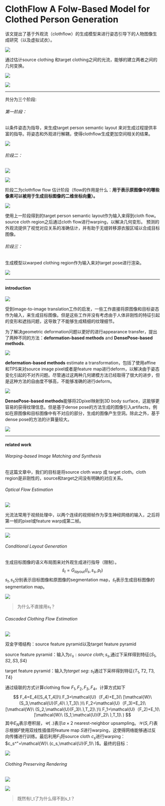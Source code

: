 # ClothFlow A Folw-Based Model for Clothed Person Generation




该文提出了基于外观流（clothflow）的生成模型来进行姿态引导下的人物图像生成研究（以及虚拟试衣）。

![](https://gitee.com/shilongshen/image-bad/raw/master/20200708080730.png)

通过估计source clothing 和target clothing之间的光流，能够的建立两者之间的几何变换。

![](https://gitee.com/shilongshen/image-bad/raw/master/20200708100339.png)

![](https://gitee.com/shilongshen/image-bad/raw/master/20200708100429.png)

------

共分为三个阶段:

###### 第一阶段：

以条件姿态为指导，来生成target person semantic layout 来对生成过程提供丰富的指导。将姿态和外观进行解耦，使得clothflow生成更加空间相关的结果。

![](https://gitee.com/shilongshen/image-bad/raw/master/20200708093043.png)

###### 阶段二：

![](https://gitee.com/shilongshen/image-bad/raw/master/20200708081228.png)

![](https://gitee.com/shilongshen/image-bad/raw/master/20200708093507.png)

阶段二为clothflow flow 估计阶段（flow的作用是什么：**用于表示原图像中的哪些像素可以被用于生成目标图像的二维坐标向量）。**

![](https://gitee.com/shilongshen/image-bad/raw/master/20200708110124.png)

使用上一阶段得到的target person semantic layout作为输入来得到cloth flow。source cloth region之后通过cloth flow进行warping，以解决几何变形。 预测的外观流提供了视觉对应关系的准确估计，并有助于无缝转移源衣服区域以合成目标图像。

###### 阶段三：

生成模型以warped clothing region作为输入来对target pose进行渲染。

![](https://gitee.com/shilongshen/image-bad/raw/master/20200708095425.png)

------



#### introduction

![](https://gitee.com/shilongshen/image-bad/raw/master/20200708081808.png)

受到image-to-image translation工作的启发，一些工作直接将原图像和目标姿态作为输入，来生成目标图像。但是这些工作并没有考虑由于人体非刚性的特征引起的变形和遮挡问题，这导致了不能够生成精细的纹理细节。

为了解决geometric deformation问题以更好的进行appearance transfer，提出了两种不同的方法：**deformation-based methods** and **DensePose-based methods**.

![](https://gitee.com/shilongshen/image-bad/raw/master/20200708083409.png)

**deformation-based methods** estimate a transformation，包括了使用affine和TPS来对source image pixel或者是feature map进行deform，以解决由于姿态变化引起的不对齐问题。尽管通过这两种几何建模方法已经取得了很大的进步，但是这种方法的自由度不够高，不能够准确的进行deform。

![](https://gitee.com/shilongshen/image-bad/raw/master/20200708084433.png)

**DensePose-based methods**能够将2Dpixel映射到3D body surface，这能够更容易的获得纹理信息。但是基于dense pose的方法生成的图像引入artifacts，例如在原图像和目标图像中有不对应的部分，生成的图像产生空洞。除此之外，基于dense pose的方法的计算量较大。

![](https://gitee.com/shilongshen/image-bad/raw/master/20200708090112.png)

------

#### related work

###### Warping-based Image Matching and Synthesis

在这篇文章中，我们的目标是将source cloth  warp 成 target cloth。cloth region是非刚性的，source和target之间没有明确的对应关系。

###### Optical Flow Estimation

![](https://gitee.com/shilongshen/image-bad/raw/master/20200708104606.png)

光流法常用于视频处理中，以两个连续的视频帧作为孪生神经网络的输入，之后将第一帧的pixel或feature warp成第二帧。

------

![](https://gitee.com/shilongshen/image-bad/raw/master/20200708105325.png)

###### Conditional Layout Generation

生成目标图像的语义布局图来对外观生成进行指导（限制）。
$$
\hat{s}_t=G_{layout}(I_s,s_s,p_t)
$$
$s_t,s_s$分别表示目标图像和原图像的segmentation map，$\hat{s}_t$表示生成目标图像的segmentation map。

![](https://gitee.com/shilongshen/image-bad/raw/master/20200708112528.png)

> 为什么不直接用$s_t$？

###### Cascaded Clothing Flow Estimation

![](https://gitee.com/shilongshen/image-bad/raw/master/20200708154120.png)

双金字塔结构：source feature pyramid以及target feature pyramid

source feature pyramid：输入为$c_s:source \ cloth;s_s$,通过下采样得到特征$\{ S_1,S2,S3,S4 \}$

target feature pyramid：输入为$target \ seg: \ s_t$通过下采样得到特征$\{ T_1,T2,T3,T4 \}$

通过级联的方式计算clothing flow $F_1,F_2,F_3,F_4$。计算方式如下
$$
F_4=E_4([S_4,T_4])\\
F_3=\mathcal{U}（F_4)+E_3(\ [\mathcal{W}\ (S_3,\mathcal{U}(F_4)\ ),T_3]\ )\\
F_2=\mathcal{U}（F_3)+E_2(\ [\mathcal{W}\ (S_2,\mathcal{U}(F_3)\ ),T_2]\ )\\
F_1=\mathcal{U}（F_2)+E_1(\ [\mathcal{W}\ (S_1,\mathcal{U}(F_2)\ ),T_1]\ )
$$
其中$E_N$表示卷积层，$\mathcal{U}(\ .)$表示$a \times 2$ nearest-neighbor upsampling。$\mathcal{W}(S,F)$表示根据$F$使用双线性插值将feature map $S$进行warping，这使得网络能够通过反向传播进行训练。最后利用$F_1$将source cloth $c_s$进行warping：$c_s^"=\mathcal{W}\ (c_s,\mathcal{U}(F_1)\ )$。最终的目标：

![](https://gitee.com/shilongshen/image-bad/raw/master/20200708160704.png)

###### Clothing Preserving Rendering

![](https://gitee.com/shilongshen/image-bad/raw/master/20200708162113.png)

![](https://gitee.com/shilongshen/image-bad/raw/master/20200708163038.png)

> 既然有I_t了为什么得不到s_t？
